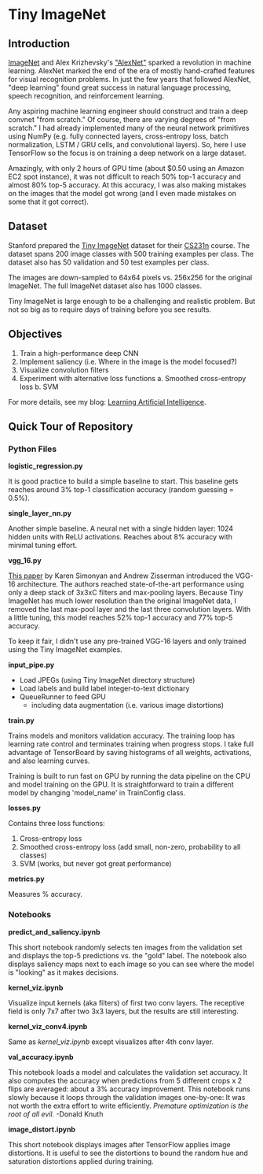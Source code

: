 # Tiny ImageNet

## Introduction

[ImageNet](http://www.image-net.org/) and Alex Krizhevsky's ["AlexNet"](https://papers.nips.cc/paper/4824-imagenet-classification-with-deep-convolutional-neural-networks) sparked a revolution in machine learning. AlexNet marked the end of the era of mostly hand-crafted features for visual recognition problems. In just the few years that followed AlexNet, "deep learning" found great success in natural language processing, speech recognition, and reinforcement learning.

Any aspiring machine learning engineer should construct and train a deep convnet "from scratch."  Of course, there are varying degrees of "from scratch." I had already implemented many of the neural network primitives using NumPy (e.g. fully connected layers, cross-entropy loss, batch normalization, LSTM / GRU cells, and convolutional layers). So, here I use TensorFlow so the focus is on training a deep network on a large dataset.

Amazingly, with only 2 hours of GPU time (about $0.50 using an Amazon EC2 spot instance), it was not difficult to reach 50% top-1 accuracy and almost 80% top-5 accuracy. At this accuracy, I was also making mistakes on the images that the model got wrong (and I even made mistakes on some that it got correct).

## Dataset

Stanford prepared the [Tiny ImageNet](https://tiny-imagenet.herokuapp.com/) dataset for their [CS231n](http://cs231n.stanford.edu/) course. The dataset spans 200 image classes with 500 training examples per class. The dataset also has 50 validation and 50 test examples per class.

The images are down-sampled to 64x64 pixels vs. 256x256 for the original ImageNet. The full ImageNet dataset also has 1000 classes. 

Tiny ImageNet is large enough to be a challenging and realistic problem. But not so big as to require days of training before you see results.

## Objectives

1. Train a high-performance deep CNN
2. Implement saliency (i.e. Where in the image is the model focused?)
3. Visualize convolution filters
4. Experiment with alternative loss functions
    a. Smoothed cross-entropy loss
    b. SVM

For more details, see my blog: [Learning Artificial Intelligence](https://pat-coady.github.io).

## Quick Tour of Repository

### Python Files

**logistic_regression.py**

It is good practice to build a simple baseline to start. This baseline gets reaches around 3% top-1 classification accuracy (random guessing = 0.5%).

**single_layer_nn.py**

Another simple baseline. A neural net with a single hidden layer: 1024 hidden units with ReLU activations. Reaches about 8% accuracy with minimal tuning effort.

**vgg_16.py**

[This paper](https://arxiv.org/pdf/1409.1556.pdf) by Karen Simonyan and Andrew Zisserman introduced the VGG-16 architecture. The authors reached state-of-the-art performance using only a deep stack of 3x3xC filters and max-pooling layers. Because Tiny ImageNet has much lower resolution than the original ImageNet data, I removed the last max-pool layer and the last three convolution layers. With a little tuning, this model reaches 52% top-1 accuracy and 77% top-5 accuracy.

To keep it fair, I didn't use any pre-trained VGG-16 layers and only trained using the Tiny ImageNet examples.

**input_pipe.py**

* Load JPEGs (using Tiny ImageNet directory structure)
* Load labels and build label integer-to-text dictionary
* QueueRunner to feed GPU
    * including data augmentation (i.e. various image distortions)

**train.py**

Trains models and monitors validation accuracy. The training loop has learning rate control and terminates training when progress stops. I take full advantage of TensorBoard by saving histograms of all weights, activations, and also learning curves.

Training is built to run fast on GPU by running the data pipeline on the CPU and model training on the GPU. It is straightforward to train a different model by changing 'model_name' in TrainConfig class.

**losses.py**

Contains three loss functions: 

1. Cross-entropy loss
2. Smoothed cross-entropy loss (add small, non-zero, probability to all classes)
3. SVM (works, but never got great performance)

**metrics.py**

Measures % accuracy.

### Notebooks

**predict_and_saliency.ipynb**

This short notebook randomly selects ten images from the validation set and displays the top-5 predictions vs. the "gold" label. The notebook also displays saliency maps next to each image so you can see where the model is "looking" as it makes decisions.

**kernel_viz.ipynb**

Visualize input kernels (aka filters) of first two conv layers. The receptive field is only 7x7 after two 3x3 layers, but the results are still interesting.

**kernel_viz_conv4.ipynb**

Same as *kernel_viz.ipynb* except visualizes after 4th conv layer.

**val_accuracy.ipynb**

This notebook loads a model and calculates the validation set accuracy. It also computes the accuracy when predictions from 5 different crops x 2 flips are averaged: about a 3% accuracy improvement. This notebook runs slowly because it loops through the validation images one-by-one: It was not worth the extra effort to write efficiently. *Premature optimization is the root of all evil.* -Donald Knuth

**image_distort.ipynb**

This short notebook displays images after TensorFlow applies image distortions. It is useful to see the distortions to bound the random hue and saturation distortions applied during training.
